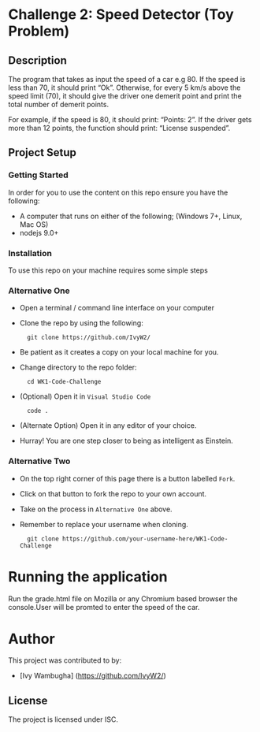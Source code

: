 # Challenge 2: Speed Detector (Toy Problem)

## Description
The program that takes as input the speed of a car e.g 80. If the speed is less than 70, it should print “Ok”. Otherwise, for every 5 km/s above the speed limit (70), it should give the driver one demerit point and print the total number of demerit points.

For example, if the speed is 80, it should print: “Points: 2”. If the driver gets more than 12 points, the function should print: “License suspended”.

## Project Setup

### Getting Started
In order for you to use the content on this repo ensure you have the following:

- A computer that runs on either of the following; (Windows 7+, Linux, Mac OS)
- nodejs 9.0+

### Installation

To use this repo on your machine requires some simple steps
### Alternative One

- Open a terminal / command line interface on your computer
- Clone the repo by using the following:

        git clone https://github.com/IvyW2/

- Be patient as it creates a copy on your local machine for you.
- Change directory to the repo folder:

        cd WK1-Code-Challenge

- (Optional) Open it in ``Visual Studio Code``

        code .

- (Alternate Option) Open it in any editor of your choice.
- Hurray! You are one step closer to being as intelligent as Einstein.

### Alternative Two

- On the top right corner of this page there is a button labelled ``Fork``.
- Click on that button to fork the repo to your own account.
- Take on the process in ``Alternative One`` above.
- Remember to replace your username when cloning.

        git clone https://github.com/your-username-here/WK1-Code-Challenge


# Running the application

Run the grade.html file on Mozilla or any Chromium based browser the console.User will be promted to enter the speed of the car.

# Author 
This project was contributed to by:
- [Ivy Wambugha] (https://github.com/IvyW2/)

## License
The project is licensed under ISC.
